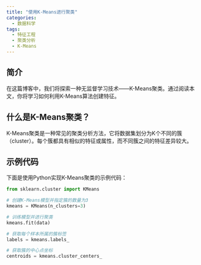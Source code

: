 ```yaml
---
title: "使用K-Means进行聚类"
categories:
  - 数据科学
tags:
  - 特征工程
  - 聚类分析
  - K-Means
---
```


## 简介

在这篇博客中，我们将探索一种无监督学习技术——K-Means聚类。通过阅读本文，你将学习如何利用K-Means算法创建特征。

## 什么是K-Means聚类？

K-Means聚类是一种常见的聚类分析方法，它将数据集划分为K个不同的簇（cluster）。每个簇都具有相似的特征或属性，而不同簇之间的特征差异较大。

## 示例代码

下面是使用Python实现K-Means聚类的示例代码：

```python
from sklearn.cluster import KMeans

# 创建K-Means模型并指定簇的数量为3
kmeans = KMeans(n_clusters=3)

# 训练模型并进行聚类
kmeans.fit(data)

# 获取每个样本所属的簇标签
labels = kmeans.labels_

# 获取簇的中心点坐标
centroids = kmeans.cluster_centers_
```
